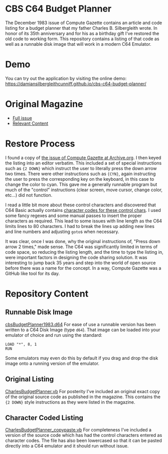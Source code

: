# CBS C64 Budget Planner
The December 1983 issue of Compute Gazette contains an article and code listing for a budget planner that my father Charles B. Silbergleith wrote.  In honor of its 35th anniversary and for his as a birthday gift I've restored the old code to working form.  This repository contains a listing of that code as well as a runnable disk image that will work in a modern C64 Emulator.

# Demo
You can try out the application by visiting the online demo: https://damiansilbergleithcunniff.github.io/cbs-c64-budget-planner/

# Original Magazine
* [Full issue](Compute_Gazette_Issue_06_1983_Dec.pdf)
* [Relevant Content](Compute_Gazette_Issue_06_1983_Dec_Exceprt.pdf)

# Restore Process
I found a copy of [the issue of Compute Gazette at Archive.org](https://ia800604.us.archive.org/20/items/1983-12-computegazette/Compute_Gazette_Issue_06_1983_Dec.pdf).  I then keyed the listing into an editor verbatim.  This included a set of special instructions such as `{2 DOWN}` which instruct the user to literally press the down arrow two times.  There were other instructions such as `{CYN}`, again instructing the user to press the corresponding key on the keyboard, in this case to change the color to cyan.  This gave me a generally runnable program but much of the "control" instructions (clear screen, move cursor, change color, etc...) did not function.  

I read a little bit more about these control characters and discovered that C64 Basic actually contains [character codes for these control chars](https://www.c64-wiki.com/wiki/control_character).  I used some fancy regexes and some manual passes to insert the proper characters as required.  This lead to some issues with line length as the C64 limits lines to 80 characters.  I had to break the lines up adding new lines and line numbers and adjusting `goto`s when necessary.

It was clear, once I was done, why the original instructions of, "Press down arrow 2 times," made sense.  The C64 was significantly limited in terms of code space, so reducing the listing length, and the time to type the listing in, were important factors in designing the code sharing solution.  It was interesting to jump back 35 years and step into the world of open source before there was a name for the concept.  In a way, Compute Gazette was a GitHub like tool for its day.

# Repository Content
## Runnable Disk Image
[cbsBudgetPlanner1983.d64](cbsBudgetPlanner1983.d64)
For ease of use a runnable version has been written to a C64 Disk Image (type `d64`).  That image can be loaded into your emulator of choice and run using the standard: 
```
LOAD "*", 8, 1
RUN
```
Some emulators may even do this by default if you drag and drop the disk image onto a running version of the emulator.

## Original Listing
[CharlesBudgetPlanner.vb](CharlesBudgetPlanner.vb)
For posterity I've included an original exact copy of the original source code as published in the magazine.  This contains the `{2 DOWN}` style instructions as they were listed in the magazine.  

## Character Coded Listing
[CharlesBudgetPlanner_copypaste.vb](CharlesBudgetPlanner_copypaste.vb)
For completeness I've included a version of the source code which has had the control characters entered as character codes.  The file has also been lowercased so that it can be pasted directly into a C64 emulator and it should run without issue.

